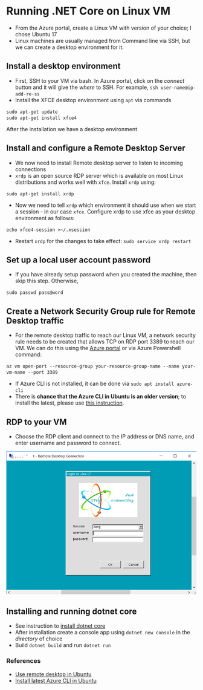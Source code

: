 # Running .NET Core on Linux VM

- From the Azure portal, create a Linux VM with version of your choice; I chose Ubuntu 17
- Linux machines are usually managed from Command line via SSH, but we can create a desktop environment for it. 

## Install a desktop environment
- First, SSH to your VM via bash. 
In Azure portal, click on the *connect* button and it will give the *where* to SSH. For example, `ssh user-name@ip-add-re-ss`  
- Install the XFCE desktop environment using `apt` via commands
```
sudo apt-get update
sudo apt-get install xfce4
```
After the installation we have a desktop environment

## Install and configure a Remote Desktop Server 
- We now need to install Remote desktop server to listen to incoming connections
- `xrdp` is an open source RDP server which is available on most Linux distributions and works well with `xfce`. Install `xrdp` using: 
```
sudo apt-get install xrdp
```
- Now we need to tell `xrdp` which environment it should use when we start a session - in our case `xfce`. Configure xrdp to use xfce as your desktop environment as follows:
```
echo xfce4-session >~/.xsession
```
- Restart `xrdp` for the changes to take effect: `sudo service xrdp restart`

## Set up a local user account password
- If you have already setup password when you created the machine, then skip this step. Otherwise,
```
sudo passwd pass@word
```

## Create a Network Security Group rule for Remote Desktop traffic
- For the remote desktop traffic to reach our Linux VM, a network security rule needs to be created that allows TCP on RDP port 3389 to reach our VM. We can do this using the [Azure portal](https://docs.microsoft.com/en-us/azure/virtual-machines/windows/nsg-quickstart-portal?toc=%2fazure%2fvirtual-machines%2flinux%2ftoc.json) or via Azure Powershell command: 
```
az vm open-port --resource-group your-resource-group-name --name your-vm-name --port 3389
```
- If Azure CLI is not installed, it can be done via `sudo apt install azure-cli`
- There is **chance that the Azure CLI in Ubuntu is an older version**; to install the latest, please use [this instruction](https://docs.microsoft.com/en-us/cli/azure/install-azure-cli-apt?view=azure-cli-latest).

## RDP to your VM
- Choose the RDP client and connect to the IP address or DNS name, and enter username and password to connect.

![Azure Linux VM RDP](../images/Linux_machine_rdp.png)

## Installing and running dotnet core
- See instruction to [install dotnet core](https://www.microsoft.com/net/learn/get-started/linux/ubuntu17-10)
- After installation create a console app using `dotnet new console` in the *directory* of choice
- Build `dotnet build` and run `dotnet run`

### References
- [Use remote desktop in Ubuntu](https://docs.microsoft.com/en-us/azure/virtual-machines/linux/use-remote-desktop)
- [Install latest Azure CLI in Ubuntu](https://docs.microsoft.com/en-us/cli/azure/install-azure-cli-apt?view=azure-cli-latest)